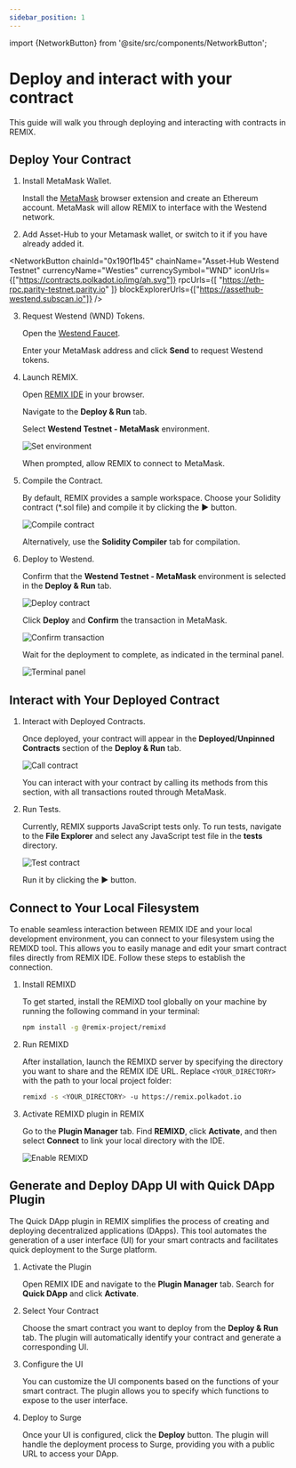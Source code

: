 ```yaml
---
sidebar_position: 1
---
```


import {NetworkButton} from '@site/src/components/NetworkButton';

# Deploy and interact with your contract

This guide will walk you through deploying and interacting with contracts in REMIX.

## Deploy Your Contract

1. Install MetaMask Wallet.

   Install the [MetaMask](https://support.metamask.io/getting-started/getting-started-with-metamask/#how-to-install-metamask) browser extension and create an Ethereum account. MetaMask will allow REMIX to interface with the Westend network.

2. Add Asset-Hub to your Metamask wallet, or switch to it if you have already added it.

<NetworkButton
chainId="0x190f1b45"
chainName="Asset-Hub Westend Testnet"
currencyName="Westies"
currencySymbol="WND"
iconUrls={["https://contracts.polkadot.io/img/ah.svg"]}
rpcUrls={[ "https://eth-rpc.parity-testnet.parity.io" ]}
blockExplorerUrls={["https://assethub-westend.subscan.io"]}
/>

3. Request Westend (WND) Tokens.

   Open the [Westend Faucet](https://faucet.polkadot.io/westend/assethub).

   Enter your MetaMask address and click **Send** to request Westend tokens.

4. Launch REMIX.

   Open [REMIX IDE](https://remix.polkadot.io) in your browser.

   Navigate to the **Deploy & Run** tab.

   Select **Westend Testnet - MetaMask** environment.

   ![Set environment](../../static/img/dapp_env.jpeg)

   When prompted, allow REMIX to connect to MetaMask.

5. Compile the Contract.

   By default, REMIX provides a sample workspace. Choose your Solidity contract (\*.sol file) and compile it by clicking the **▶️** button.

   ![Compile contract](../../static/img/dapp_compile.jpeg)

   Alternatively, use the **Solidity Compiler** tab for compilation.

6. Deploy to Westend.

   Confirm that the **Westend Testnet - MetaMask** environment is selected in the **Deploy & Run** tab.

   ![Deploy contract](../../static/img/dapp_deploy.jpeg)

   Click **Deploy** and **Confirm** the transaction in MetaMask.

   ![Confirm transaction](../../static/img/dapp_metamask_deploy.jpeg)

   Wait for the deployment to complete, as indicated in the terminal panel.

   ![Terminal panel](../../static/img/dapp_terminal.png)

## Interact with Your Deployed Contract

1. Interact with Deployed Contracts.

   Once deployed, your contract will appear in the **Deployed/Unpinned Contracts** section of the **Deploy & Run** tab.

   ![Call contract](../../static/img/dapp_call.jpeg)

   You can interact with your contract by calling its methods from this section, with all transactions routed through MetaMask.

2. Run Tests.

   Currently, REMIX supports JavaScript tests only.
   To run tests, navigate to the **File Explorer** and select any JavaScript test file in the **tests** directory.

   ![Test contract](../../static/img/dapp_test.jpeg)

   Run it by clicking the **▶️** button.

## Connect to Your Local Filesystem

To enable seamless interaction between REMIX IDE and your local development environment, you can connect to your filesystem using the REMIXD tool. This allows you to easily manage and edit your smart contract files directly from REMIX IDE. Follow these steps to establish the connection.

1. Install REMIXD

   To get started, install the REMIXD tool globally on your machine by running the following command in your terminal:

   ```bash
   npm install -g @remix-project/remixd
   ```

2. Run REMIXD

   After installation, launch the REMIXD server by specifying the directory you want to share and the REMIX IDE URL. Replace `<YOUR_DIRECTORY>` with the path to your local project folder:

   ```bash
   remixd -s <YOUR_DIRECTORY> -u https://remix.polkadot.io
   ```

3. Activate REMIXD plugin in REMIX

   Go to the **Plugin Manager** tab. Find **REMIXD**, click **Activate**, and then select **Connect** to link your local directory with the IDE.

   ![Enable REMIXD](../../static/img/dapp_remixd.jpeg)

## Generate and Deploy DApp UI with Quick DApp Plugin

The Quick DApp plugin in REMIX simplifies the process of creating and deploying decentralized applications (DApps). This tool automates the generation of a user interface (UI) for your smart contracts and facilitates quick deployment to the Surge platform.

1. Activate the Plugin

   Open REMIX IDE and navigate to the **Plugin Manager** tab. Search for **Quick DApp** and click **Activate**.

2. Select Your Contract

   Choose the smart contract you want to deploy from the **Deploy & Run** tab. The plugin will automatically identify your contract and generate a corresponding UI.

3. Configure the UI

   You can customize the UI components based on the functions of your smart contract. The plugin allows you to specify which functions to expose to the user interface.

4. Deploy to Surge

   Once your UI is configured, click the **Deploy** button. The plugin will handle the deployment process to Surge, providing you with a public URL to access your DApp.
